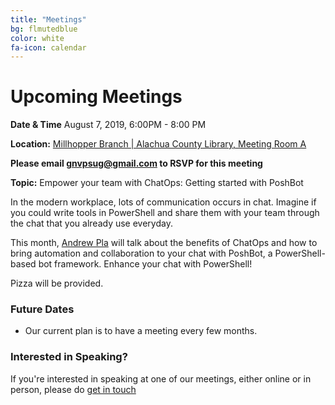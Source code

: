 ```yaml
---
title: "Meetings"
bg: flmutedblue
color: white
fa-icon: calendar
---
```


# Upcoming Meetings

**Date & Time** August 7, 2019, 6:00PM - 8:00 PM

**Location:** [Millhopper Branch | Alachua County Library, Meeting Room A](https://goo.gl/maps/wUZRZ8Jip3zU4vAb8)

**Please email [gnvpsug@gmail.com](mailto:gnvpsug@gmail.com) to RSVP for this meeting**

**Topic:** Empower your team with ChatOps: Getting started with PoshBot

In the modern workplace, lots of communication occurs in chat. Imagine if you could write tools in PowerShell and share them with your team through the chat that you already use everyday.

This month, [Andrew Pla](https://twitter.com/andrewplatech) will talk about the benefits of ChatOps and how to bring automation and collaboration to your chat with PoshBot, a PowerShell-based bot framework. Enhance your chat with PowerShell!

Pizza will be provided.

### Future Dates

* Our current plan is to have a meeting every few months.

### Interested in Speaking?

If you're interested in speaking at one of our meetings, either online or in person, please do [get in touch](https://gnvpsug.github.io/#contact)
